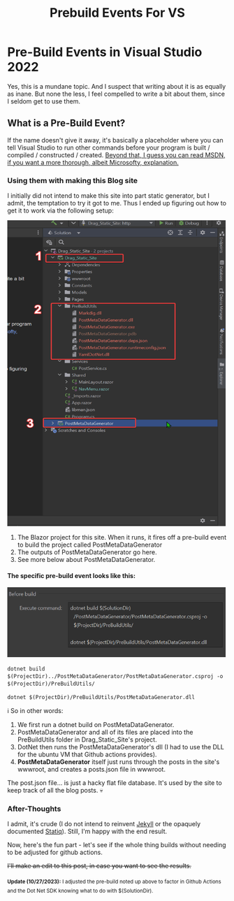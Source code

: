 ﻿---
tags: blog, thoughts, CSharp, DotNet, VisualStudio
title: Prebuild Events For VS
published: 10/26/2023 11:50:00
---

# Pre-Build Events in Visual Studio 2022

Yes, this is a mundane topic. And I suspect that writing about it is as equally as inane. But none the less,
I feel compelled to write a bit about them, since I seldom get to use them.

## What is a Pre-Build Event?

If the name doesn't give it away, it's basically a placeholder where you can tell Visual Studio to run other commands before your program
is built / compiled / constructed / created. <a href="https://learn.microsoft.com/en-us/visualstudio/ide/how-to-specify-build-events-csharp?view=vs-2022" target="_blank">Beyond that, I guess you can read MSDN,
if you want a more thorough, albeit Microsofty, explanation.</a>

### Using them with making this Blog site

I initially did not intend to make this site into part static generator, but I admit, the temptation to try it got to me.
Thus I ended up figuring out how to get it to work via the following setup:

<a href="Posts/Images/PreBuildEventSetup1.png"><img src="/Posts/Images/PreBuildEventSetup1.png" height="700" Width="500" target="_blank" title="Project Setup"></a>

1. The Blazor project for this site. When it runs, it fires off a pre-build event to build the project called PostMetaDataGenerator
2. The outputs of PostMetaDataGenerator go here.
3. See more below about PostMetaDataGenerator.

#### The specific pre-build event looks like this:

<a href="Posts/Images/PreBuildEventSetup2.png"><img src="/Posts/Images/PreBuildEventSetup2.png" width="500" target="_blank" title="Project Setup"></a>


`dotnet build $(ProjectDir)../PostMetaDataGenerator/PostMetaDataGenerator.csproj -o $(ProjectDir)/PreBuildUtils/`

`dotnet $(ProjectDir)/PreBuildUtils/PostMetaDataGenerator.dll`


ℹ️ So in other words:

1. We first run a dotnet build on PostMetaDataGenerator.
2. PostMetaDataGenerator and all of its files are placed into the PreBuildUtils folder in Drag_Static_Site's project.
3. DotNet then runs the PostMetaDataGenerator's dll (I had to use the DLL for the ubuntu VM that Github actions provides).
4. **PostMetaDataGenerator** itself just runs through the posts in the site's wwwroot, and creates a posts.json file in wwwroot.

The post.json file... is just a hacky flat file database. It's used by the site to keep track of all the blog posts. 💀

### After-Thoughts

I admit, it's crude (I do not intend to reinvent [Jekyll](https://jekyllrb.com/) or the opaquely documented [Statiq](https://www.statiq.dev/)).
Still, I'm happy with the end result. 

Now, here's the fun part - let's see if the whole thing builds without needing to be adjusted for github actions.

<s>I'll make an edit to this post, in case you want to see the results.</s>

<sub>**Update (10/27/2023):** I adjusted the pre-build noted up above to factor in Github Actions and the Dot Net SDK knowing what to do with $(SolutionDir).</sub>


